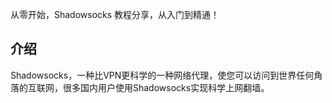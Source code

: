 从零开始，Shadowsocks 教程分享，从入门到精通！

## 介绍
Shadowsocks，一种比VPN更科学的一种网络代理，使您可以访问到世界任何角落的互联网，很多国内用户使用Shadowsocks实现科学上网翻墙。
